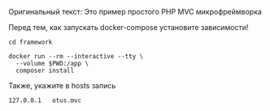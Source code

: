 Оригинальный текст:
Это пример простого PHP MVC микрофреймворка

Перед тем, как запускать docker-compose установите зависимости!
```
cd framework

docker run --rm --interactive --tty \
  --volume $PWD:/app \
  composer install
```

Также, укажите в hosts запись
```
127.0.0.1   otus.mvc
```
